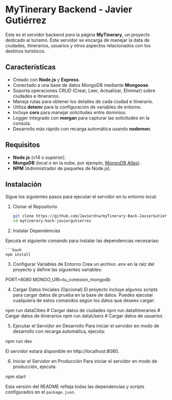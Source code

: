 # MyTinerary Backend - Javier Gutiérrez

Este es el servidor backend para la página **MyTinerary**, un proyecto dedicado al turismo. Este servidor se encarga de manejar la data de ciudades, itinerarios, usuarios y otros aspectos relacionados con los destinos turísticos.

## Características

- Creado con **Node.js** y **Express**.
- Conectado a una base de datos MongoDB mediante **Mongoose**.
- Soporta operaciones CRUD (Crear, Leer, Actualizar, Eliminar) sobre ciudades e itinerarios.
- Maneja rutas para obtener los detalles de cada ciudad e itinerario.
- Utiliza **dotenv** para la configuración de variables de entorno.
- Incluye **cors** para manejar solicitudes entre dominios.
- Logger integrado con **morgan** para capturar las solicitudes en la consola.
- Desarrollo más rápido con recarga automática usando **nodemon**.

## Requisitos

- **Node.js** (v14 o superior).
- **MongoDB** (local o en la nube, por ejemplo, [MongoDB Atlas](https://www.mongodb.com/cloud/atlas)).
- **NPM** (Administrador de paquetes de Node.js).

## Instalación

Sigue los siguientes pasos para ejecutar el servidor en tu entorno local:

1. Clonar el Repositorio

    ```bash
    git clone https://github.com/Javierdrw/myTinerary-Back-JavierGutierrez.git
    cd mytinerary-back-javiergutierrez

2. Instalar Dependencias

Ejecuta el siguiente comando para instalar las dependencias necesarias:

    ```bash
    npm install

3. Configurar Variables de Entorno
Crea un archivo .env en la raíz del proyecto y define las siguientes variables:

PORT=8080
MONGO_URI=tu_conexion_mongodb

4. Cargar Datos Iniciales (Opcional)
El proyecto incluye algunos scripts para cargar datos de prueba en la base de datos. Puedes ejecutar cualquiera de estos comandos según los datos que desees cargar:

npm run dataCities      # Cargar datos de ciudades
npm run dataItineraries # Cargar datos de itinerarios
npm run dataUsers       # Cargar datos de usuarios

5. Ejecutar el Servidor en Desarrollo
Para iniciar el servidor en modo de desarrollo con recarga automática, ejecuta:

npm run dev

El servidor estará disponible en http://localhost:8080.

6. Iniciar el Servidor en Producción
Para iniciar el servidor en modo de producción, ejecuta:

npm start


Esta versión del README refleja todas las dependencias y scripts configurados en el `package.json`.
